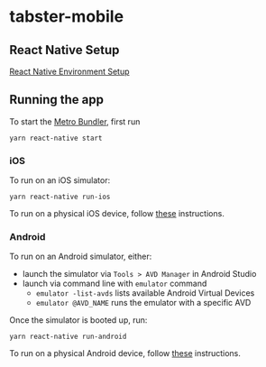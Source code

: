 # tabster-mobile

## React Native Setup

[React Native Environment Setup](https://reactnative.dev/docs/environment-setup)

## Running the app

To start the [Metro Bundler](https://facebook.github.io/metro/), first run

```
yarn react-native start
```

### iOS

To run on an iOS simulator:

```
yarn react-native run-ios
```

To run on a physical iOS device, follow [these](https://reactnative.dev/docs/running-on-device) instructions.

### Android

To run on an Android simulator, either:
- launch the simulator via `Tools > AVD Manager` in Android Studio 
- launch via command line with `emulator` command
  - `emulator -list-avds` lists available Android Virtual Devices
  - `emulator @AVD_NAME` runs the emulator with a specific AVD

Once the simulator is booted up, run:

```
yarn react-native run-android
```

To run on a physical Android device, follow [these](https://reactnative.dev/docs/running-on-device) instructions.
